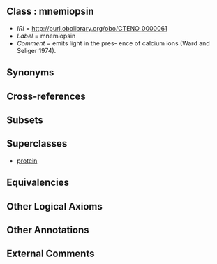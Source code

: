 
## Class : mnemiopsin

 * *IRI* = http://purl.obolibrary.org/obo/CTENO_0000061
 * *Label* = mnemiopsin
 * *Comment* = emits light in the pres- ence of calcium ions (Ward and Seliger 1974).

## Synonyms


## Cross-references


## Subsets


## Superclasses

 * [protein](../../CHEBI/80/CHEBI_36080.md)

## Equivalencies


## Other Logical Axioms


## Other Annotations


## External Comments

